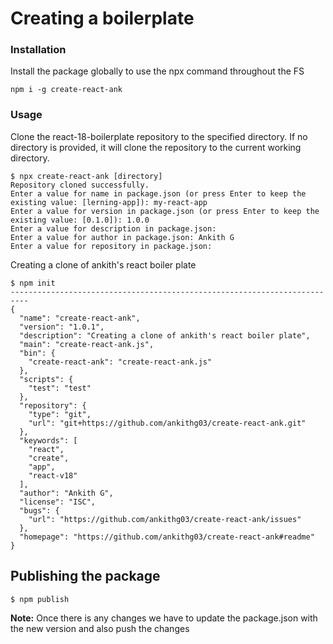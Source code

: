 # Creating a boilerplate

### Installation
Install the package globally to use the npx command throughout the FS
```
npm i -g create-react-ank
```

### Usage
Clone the react-18-boilerplate repository to the specified directory.
If no directory is provided, it will clone the repository to the current working directory.
```
$ npx create-react-ank [directory]
Repository cloned successfully.
Enter a value for name in package.json (or press Enter to keep the existing value: [lerning-app]): my-react-app
Enter a value for version in package.json (or press Enter to keep the existing value: [0.1.0]): 1.0.0
Enter a value for description in package.json: 
Enter a value for author in package.json: Ankith G
Enter a value for repository in package.json: 
```



Creating a clone of ankith's react boiler plate

```
$ npm init
--------------------------------------------------------------------------
{
  "name": "create-react-ank",
  "version": "1.0.1",
  "description": "Creating a clone of ankith's react boiler plate",
  "main": "create-react-ank.js",
  "bin": {
    "create-react-ank": "create-react-ank.js"
  },
  "scripts": {
    "test": "test"
  },
  "repository": {
    "type": "git",
    "url": "git+https://github.com/ankithg03/create-react-ank.git"
  },
  "keywords": [
    "react",
    "create",
    "app",
    "react-v18"
  ],
  "author": "Ankith G",
  "license": "ISC",
  "bugs": {
    "url": "https://github.com/ankithg03/create-react-ank/issues"
  },
  "homepage": "https://github.com/ankithg03/create-react-ank#readme"
}

```

## Publishing the package

```
$ npm publish
```
**Note:** Once there is any changes we have to update the package.json with the new version and also push the changes